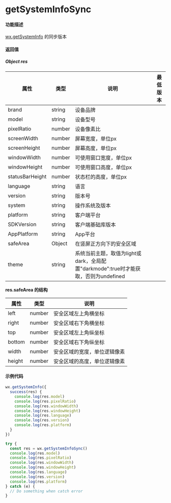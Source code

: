 # getSystemInfoSync

#### 功能描述

[wx.getSystemInfo](./getSystemInfo.md) 的同步版本

#### 返回值

##### Object res

属性                          | 类型      | 说明                                                                                  | 最低版本                                                                                                              
--------------------------- | ------- | ----------------------------------------------------------------------------------- | ------------------------------------------------------------------------------------------------------------------
brand                       | string  | 设备品牌                                                                                | 
model                       | string  | 设备型号                                                                                |                                                                                                                   
pixelRatio                  | number  | 设备像素比                                                                               |                                                                                                                   
screenWidth                 | number  | 屏幕宽度，单位px                                                                           | 
screenHeight                | number  | 屏幕高度，单位px                                                                           | 
windowWidth                 | number  | 可使用窗口宽度，单位px                                                                        |                                                                                                                   
windowHeight                | number  | 可使用窗口高度，单位px                                                                        |                                                                                                                   
statusBarHeight             | number  | 状态栏的高度，单位px                                                                         |
language                    | string  | 语言                                                                             |                                                                                                                   
version                     | string  | 版本号                                                                               |                                                                                                                   
system                      | string  | 操作系统及版本                                                                             |                                                                                                                   
platform                    | string  | 客户端平台                                                                               |                                                                                                                   
SDKVersion                  | string  | 客户端基础库版本                                                                            | 
AppPlatform                 | string  | App平台                                   |
safeArea                    | Object  | 在竖屏正方向下的安全区域                                                                            | 
theme                       | string  | 系统当前主题，取值为light或dark，全局配置"darkmode":true时才能获取，否则为undefined |


**res.safeArea 的结构**

属性                         | 类型     | 说明                                                                                                                                                                                             
--------------------------- | -------- | ----------------------------------------------------------------------------------- |
left                        | number  | 安全区域左上角横坐标 
right                       | number  | 安全区域右下角横坐标  
top                         | number  | 安全区域左上角纵坐标
bottom                      | number  | 安全区域右下角纵坐标
width                       | number  | 安全区域的宽度，单位逻辑像素
height                      | number  | 安全区域的高度，单位逻辑像素      



#### 示例代码

```js
wx.getSystemInfo({
  success(res) {
    console.log(res.model)
    console.log(res.pixelRatio)
    console.log(res.windowWidth)
    console.log(res.windowHeight)
    console.log(res.language)
    console.log(res.version)
    console.log(res.platform)
  }
})
```

```js
try {
  const res = wx.getSystemInfoSync()
  console.log(res.model)
  console.log(res.pixelRatio)
  console.log(res.windowWidth)
  console.log(res.windowHeight)
  console.log(res.language)
  console.log(res.version)
  console.log(res.platform)
} catch (e) {
  // Do something when catch error
}
```